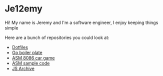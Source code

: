 <!--
**Je12emy/je12emy** is a ✨ _special_ ✨ repository because its `README.md` (this file) appears on your GitHub profile.

Here are some ideas to get you started:

- 🔭 I’m currently working on ...
- 🌱 I’m currently learning ...
- 👯 I’m looking to collaborate on ...
- 🤔 I’m looking for help with ...
- 💬 Ask me about ...
- 📫 How to reach me: ...
- 😄 Pronouns: ...
- ⚡ Fun fact: ...
-->

# Je12emy

Hi! My name is Jeremy and I'm a software engineer, I enjoy keeping things simple

Here are a bunch of repositories you could look at:

* [Dotfiles](https://github.com/Je12emy/dotfiles)
* [Go boiler plate](https://github.com/Je12emy/rest_boiler)
* [ASM 8086 car game](https://github.com/Je12emy/Game-asm)
* [ASM sample code](https://github.com/Je12emy/8086repo)
* [JS Archive](https://github.com/Je12emy/Archive)

